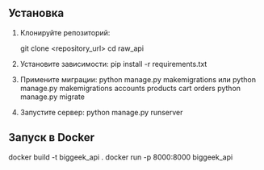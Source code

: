 
## Установка
1. Клонируйте репозиторий:

   git clone <repository_url>
   cd raw_api
2. Установите зависимости:
   pip install -r requirements.txt
3. Примените миграции:
   python manage.py makemigrations или python manage.py makemigrations accounts products cart orders
   python manage.py migrate
4. Запустите сервер:
   python manage.py runserver

## Запуск в Docker
   docker build -t biggeek_api .
   docker run -p 8000:8000 biggeek_api



